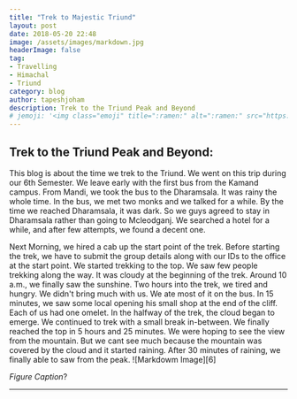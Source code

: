 ```yaml
---
title: "Trek to Majestic Triund"
layout: post
date: 2018-05-20 22:48
image: /assets/images/markdown.jpg
headerImage: false
tag:
- Travelling
- Himachal
- Triund
category: blog
author: tapeshjoham
description: Trek to the Triund Peak and Beyond
# jemoji: '<img class="emoji" title=":ramen:" alt=":ramen:" src="https://assets.github.com/images/icons/emoji/unicode/1f35c.png" height="20" width="20" align="absmiddle">'
---
```


## Trek to the Triund Peak and Beyond:

This blog is about the time we trek to the Triund. We went on this trip during our 6th Semester. We leave early with the first bus from the Kamand campus. From Mandi, we took the bus to the Dharamsala. It was rainy the whole time. In the bus, we met two monks and we talked for a while. By the time we reached Dharamsala, it was dark. So we guys agreed to stay in Dharamsala rather than going to Mcleodganj. We searched a hotel for a while, and after few attempts, we found a decent one.

Next Morning, we hired a cab up the start point of the trek. Before starting the trek, we have to submit the group details along with our IDs to the office at the start point. We started trekking to the top. We saw few people trekking along the way.  It was cloudy at the beginning of the trek. Around 10 a.m., we finally saw the sunshine. Two hours into the trek, we tired and hungry. We didn't bring much with us. We ate most of it on the bus. In 15 minutes, we saw some local opening his small shop at the end of the cliff. Each of us had one omelet. In the halfway of the trek, the cloud began to emerge. We continued to trek with a small break in-between. We finally reached the top in 5 hours and 25 minutes. We were hoping to see the view from the mountain. But we cant see much because the mountain was covered by the cloud and it started raining. After 30 minutes of raining, we finally able to saw from the peak.
![Markdowm Image][6]

*Figure Caption*?

---
	